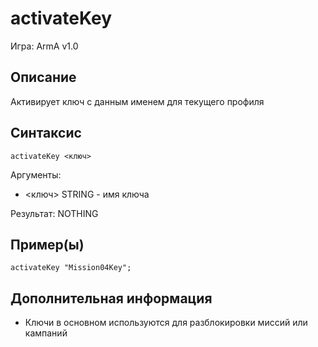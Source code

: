 # activateKey

Игра: ArmA v1.0

## Описание

Активирует ключ с данным именем для текущего профиля

## Синтаксис

```SQF
activateKey <ключ>
```

Аргументы:

* <ключ> STRING - имя ключа

Результат:
NOTHING

## Пример(ы)

```SQF
activateKey "Mission04Key";
```

## Дополнительная информация

* Ключи в основном используются для разблокировки миссий или кампаний